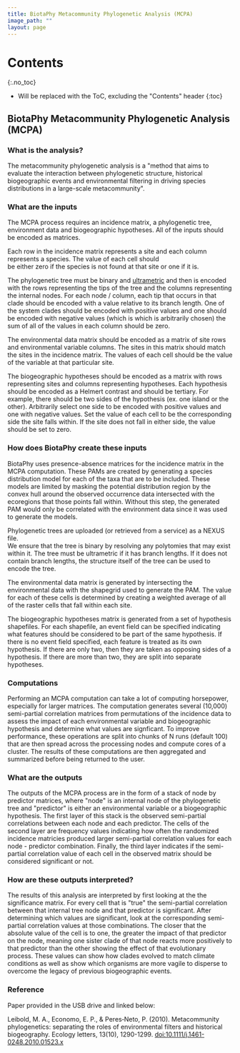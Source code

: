 ```yaml
---
title: BiotaPhy Metacommunity Phylogenetic Analysis (MCPA)
image_path: ""
layout: page
---
```


# Contents
{:.no_toc}

* Will be replaced with the ToC, excluding the "Contents" header
{:toc}

## BiotaPhy Metacommunity Phylogenetic Analysis (MCPA) 

### What is the analysis?

  The metacommunity phylogenetic analysis is a "method that aims to evaluate 
  the interaction between phylogenetic 
  structure, historical biogeographic events and environmental filtering in 
  driving species distributions in a 
  large-scale metacommunity".

### What are the inputs

  The MCPA process requires an incidence matrix, a phylogenetic tree, 
  environment data and biogeographic hypotheses.  All
  of the inputs should be encoded as matrices.  
  
  Each row in the incidence matrix represents a site and each column represents 
  a species.  The value of each cell should  
  be either zero if the species is not found at that site or one if it is.
  
  The phylogenetic tree must be binary and [ultrametric](/terms) and then is 
  encoded with the rows representing the tips of the 
  tree and the columns representing the internal nodes.  For each node / column, 
  each tip that occurs in that clade should 
  be encoded with a value relative to its branch length.  One of the system 
  clades should be encoded with positive values
  and one should be encoded with negative values (which is which is arbitrarily 
  chosen) the sum of all of the values in 
  each column should be zero.
  
  The environmental data matrix should be encoded as a matrix of site rows and 
  environmental variable columns.  The sites
  in this matrix should match the sites in the incidence matrix.  The values of 
  each cell should be the value of the 
  variable at that particular site.
  
  The biogeographic hypotheses should be encoded as a matrix with rows 
  representing sites and columns representing 
  hypotheses.  Each hypothesis should be encoded as a Helmert contrast and 
  should be tertiary.  For example, there should 
  be two sides of the hypothesis (ex. one island or the other).  Arbitrarily 
  select one side to be encoded with 
  positive values and one with negative values.  Set the value of each cell to 
  be the corresponding side the site falls
  within.  If the site does not fall in either side, the value should be set to 
  zero.

### How does BiotaPhy create these inputs

  BiotaPhy uses presence-absence matrices for the incidence matrix in the MCPA 
  computation.  These PAMs are created by
  generating a species distribution model for each of the taxa that are to be 
  included.  These models are limited by 
  masking the potential distribution region by the convex hull around the 
  observed occurrence data intersected with the 
  ecoregions that those points fall within.  Without this step, the generated 
  PAM would only be correlated with the 
  environment data since it was used to generate the models.
  
  Phylogenetic trees are uploaded (or retrieved from a service) as a NEXUS file.  
  We ensure that the tree is binary by 
  resolving any polytomies that may exist within it.  The tree must be 
  ultrametric if it has branch lengths.  If it does
  not contain branch lengths, the structure itself of the tree can be used to 
  encode the tree.  
  
  The environmental data matrix is generated by intersecting the environmental 
  data with the shapegrid used to generate
  the PAM.  The value for each of these cells is determined by creating a 
  weighted average of all of the raster cells that 
  fall within each site.
  
  The biogeographic hypotheses matrix is generated from a set of hypothesis 
  shapefiles.  For each shapefile, an event field
  can be specified indicating what features should be considered to be part of 
  the same hypothesis.  If there is no event 
  field specified, each feature is treated as its own hypothesis.  If there are 
  only two, then they are taken as opposing
  sides of a hypothesis.  If there are more than two, they are split into 
  separate hypotheses.
  
### Computations

  Performing an MCPA computation can take a lot of computing horsepower, 
  especially for larger matrices.  The computation
  generates several (10,000) semi-partial correlation matrices from permutations 
  of the incidence data to assess the 
  impact of each environmental variable and biogeographic hypothesis and 
  determine what values are signficant.  To improve 
  performance, these operations are split into chunks of N runs (default 100) 
  that are then spread across the processing 
  nodes and compute cores of a cluster.  The results of these computations are 
  then aggregated and summarized before being 
  returned to the user.

### What are the outputs

  The outputs of the MCPA process are in the form of a stack of node by 
  predictor matrices, where "node" is an internal node
  of the phylogenetic tree and "predictor" is either an environmental variable 
  or a biogeographic hypothesis.  The first 
  layer of this stack is the observed semi-partial correlations between each 
  node and each predictor.  The cells of the 
  second layer are frequency values indicating how often the randomized 
  incidence matricies produced larger semi-partial
  correlation values for each node - predictor combination.   Finally, the third 
  layer indicates if the semi-partial 
  correlation value of each cell in the observed matrix should be considered 
  significant or not.

### How are these outputs interpreted?

  The results of this analysis are interpreted by first looking at the the 
  significance matrix.  For every cell that is 
  "true" the semi-partial correlation between that internal tree node and that 
  predictor is significant.  After determining 
  which values are significant, look at the corresponding semi-partial 
  correlation values at those combinations.  The closer 
  that the absolute value of the cell is to one, the greater the impact of that 
  predictor on the node, meaning one sister 
  clade of that node reacts more positively to that predictor than the other 
  showing the effect of that evolutionary process.
  These values can show how clades evolved to match climate conditions as well 
  as show which organisms are more vagile to
  disperse to overcome the legacy of previous biogeographic events.

### Reference 

Paper provided in the USB drive and linked below:

Leibold, M. A., Economo, E. P., & Peres‐Neto, P. (2010). Metacommunity 
phylogenetics: separating the roles of environmental filters and historical 
biogeography. Ecology letters, 13(10), 1290-1299.
[doi:10.1111/j.1461-0248.2010.01523.x](https://doi.org/10.1111/j.1461-0248.2010.01523.x)





